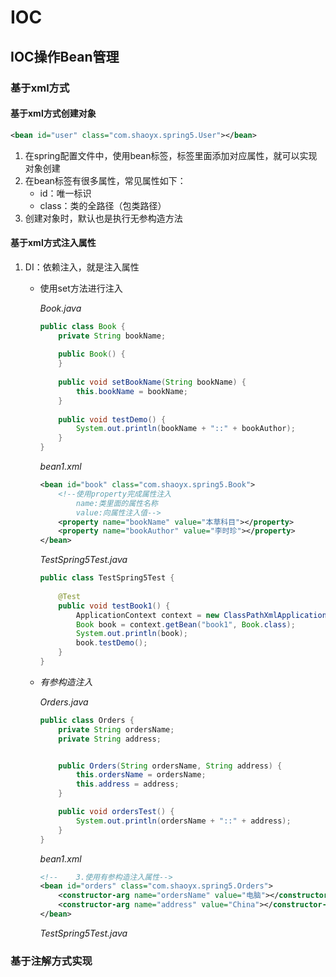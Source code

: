 # IOC

## IOC操作Bean管理

### 基于xml方式

#### 基于xml方式创建对象

```xml
<bean id="user" class="com.shaoyx.spring5.User"></bean>
```

1. 在spring配置文件中，使用bean标签，标签里面添加对应属性，就可以实现对象创建
2. 在bean标签有很多属性，常见属性如下：
   - id：唯一标识
   - class：类的全路径（包类路径）
3. 创建对象时，默认也是执行无参构造方法

#### 基于xml方式注入属性

1. DI：依赖注入，就是注入属性

   - 使用set方法进行注入

     *Book.java*

     ```java
     public class Book {
         private String bookName;
         
         public Book() {
         }
         
         public void setBookName(String bookName) {
             this.bookName = bookName;
         }
         
         public void testDemo() {
             System.out.println(bookName + "::" + bookAuthor);
         }
     }
     ```

     *bean1.xml*

     ```xml
     <bean id="book" class="com.shaoyx.spring5.Book">
         <!--使用property完成属性注入
             name:类里面的属性名称
             value:向属性注入值-->
         <property name="bookName" value="本草科目"></property>
         <property name="bookAuthor" value="李时珍"></property>
     </bean>
     ```

     *TestSpring5Test.java*

     ```java
     public class TestSpring5Test {
         
         @Test
         public void testBook1() {
             ApplicationContext context = new ClassPathXmlApplicationContext("bean1.xml");
             Book book = context.getBean("book1", Book.class);
             System.out.println(book);
             book.testDemo();        
         }
     }
     ```

   - *有参构造注入*

     *Orders.java*

     ```java
     public class Orders {
         private String ordersName;
         private String address;
     
     
         public Orders(String ordersName, String address) {
             this.ordersName = ordersName;
             this.address = address;
         }
     
         public void ordersTest() {
             System.out.println(ordersName + "::" + address);
         }
     }
     ```

     *bean1.xml*

     ```xml
     <!--    3.使用有参构造注入属性-->
     <bean id="orders" class="com.shaoyx.spring5.Orders">
         <constructor-arg name="ordersName" value="电脑"></constructor-arg>
         <constructor-arg name="address" value="China"></constructor-arg>
     </bean>
     ```

     *TestSpring5Test.java*

     
     
     
     
     
     
     
     
     

### 基于注解方式实现



